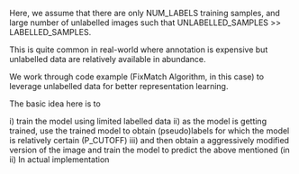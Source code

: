
Here, we assume that there are only NUM_LABELS training samples, and large number of unlabelled images such that
UNLABELLED_SAMPLES >> LABELLED_SAMPLES.

This is quite common in real-world where annotation is expensive but unlabelled data are relatively available in abundance.

We work through code example (FixMatch Algorithm, in this case) to leverage unlabelled data for better representation learning.

The basic idea here is to 

i) train the model using limited labelled data
ii) as the model is getting trained, use the trained model to obtain (pseudo)labels for which the model is relatively certain (P_CUTOFF)
iii) and then obtain a aggressively modified version of the image and train the model to predict the above mentioned (in ii) 
In actual implementation 

